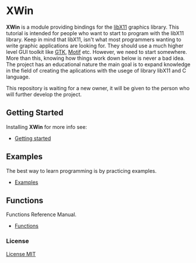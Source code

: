 # XWin

**XWin** is a module providing bindings for the [libX11](https://www.x.org/ ) graphics library. This tutorial is intended for people who want to start to program with the libX11 library. Keep in mind that libX11, isn't what most programmers wanting to write graphic applications are looking for. They should use a much higher level GUI toolkit like [GTK](https://www.gtk.org/), [Motif](https://motif.ics.com/) etc. However, we need to start somewhere. More than this, knowing how things work down below is never a bad idea. The project has an educational nature the main goal is to expand knowledge in the field of creating the aplications with the usege of library libX11 and C language.


This repository is waiting for a new owner, it will be given to the person who will further develop the project.

## Getting Started

Installing **XWin** for more info see:

   * [Getting started](https://harbour.pl/xwin/getting_started.html)

## Examples

The best way to learn programming is by practicing examples.

   * [Examples](https://harbour.pl/xwin/examples.html)

## Functions

Functions Reference Manual.

   * [Functions](https://harbour.pl/xwin/functions.html)

### License

[License MIT](docs/LICENSE.md)



